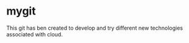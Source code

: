 # mygit
This git has ben created to develop and try different new technologies associated with cloud.

